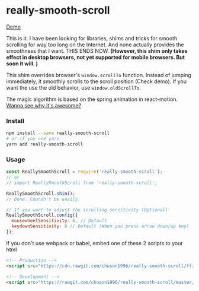 # really-smooth-scroll

[Demo](http://chuson1996.github.io/really-smooth-scroll)

This is it. I have been looking for libraries, shims and tricks for smooth scrolling for way too long on the Internet. And none actually provides the smoothness that I want. THIS ENDS NOW. **(However, this shim only takes effect in desktop browsers, not yet supported for mobile browsers. But soon it will. )**

This shim overrides browser's `window.scrollTo` function. Instead of jumping immediately, it smoothly scrolls to the scroll position (Check demo). If you want the use the old behavior, use `window.oldScrollTo`.

The magic algorithm is based on the spring animation in react-motion. [Wanna see why it's awesome?](https://youtu.be/1tavDv5hXpo?t=12m25s)

### Install

```bash
npm install --save really-smooth-scroll
# or if you use yarn
yarn add really-smooth-scroll
```

### Usage
```js
const ReallySmoothScroll = require('really-smooth-scroll');
// or
// import ReallySmoothScroll from 'really-smooth-scroll';

ReallySmoothScroll.shim();
// Done. Coundn't be easily.

// If you want to adjust the scrolling sensitivity (Optional)
ReallySmoothScroll.config({
  mousewheelSensitivity: 6, // Default
  keydownSensitivity: 6 // Default (When you press arrow down/up key)
});
```

If you don't use webpack or babel, embed one of these 2 scripts to your html

```html
<!-- Production -->
<script src="https://cdn.rawgit.com/chuson1996/really-smooth-scroll/ff3210e1/build/really-smooth-scroll.js"></script>

<!-- Development -->
<script src="https://rawgit.com/chuson1996/really-smooth-scroll/master/build/really-smooth-scroll.js"></script>
```
